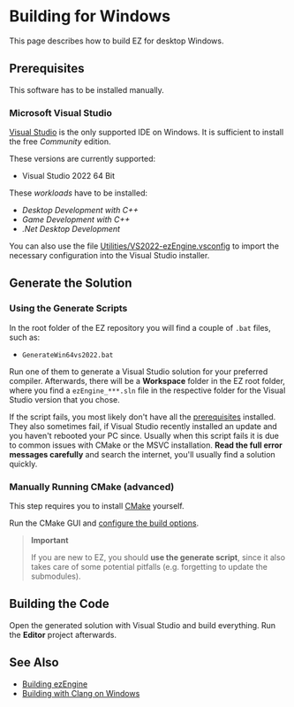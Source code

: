# Building for Windows

This page describes how to build EZ for desktop Windows.

## Prerequisites

This software has to be installed manually.

### Microsoft Visual Studio

[Visual Studio](https://visualstudio.microsoft.com/downloads) is the only supported IDE on Windows. It is sufficient to install the free *Community* edition.

These versions are currently supported:

* Visual Studio 2022 64 Bit

These *workloads* have to be installed:

* *Desktop Development with C++*
* *Game Development with C++*
* *.Net Desktop Development*

You can also use the file [Utilities/VS2022-ezEngine.vsconfig](https://github.com/ezEngine/ezEngine/tree/dev/Utilities/VS2022-ezEngine.vsconfig) to import the necessary configuration into the Visual Studio installer.

## Generate the Solution

### Using the Generate Scripts

In the root folder of the EZ repository you will find a couple of `.bat` files, such as:

* `GenerateWin64vs2022.bat`

Run one of them to generate a Visual Studio solution for your preferred compiler. Afterwards, there will be a **Workspace** folder in the EZ root folder, where you find a `ezEngine_***.sln` file in the respective folder for the Visual Studio version that you chose.

If the script fails, you most likely don't have all the [prerequisites](#prerequisites) installed. They also sometimes fail, if Visual Studio recently installed an update and you haven't rebooted your PC since. Usually when this script fails it is due to common issues with CMake or the MSVC installation. **Read the full error messages carefully** and search the internet, you'll usually find a solution quickly.

### Manually Running CMake (advanced)

This step requires you to install [CMake](https://cmake.org/) yourself.

Run the CMake GUI and [configure the build options](cmake-config.md).

> **Important**
>
> If you are new to EZ, you should **use the generate script**, since it also takes care of some potential pitfalls (e.g. forgetting to update the submodules).

## Building the Code

Open the generated solution with Visual Studio and build everything. Run the **Editor** project afterwards.

## See Also

* [Building ezEngine](building-ez.md)
* [Building with Clang on Windows](clang-on-windows.md)
